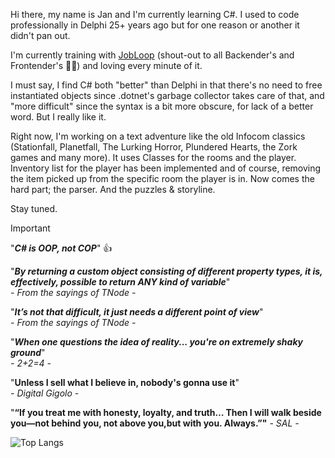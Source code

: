 Hi there, my name is Jan and I'm currently learning C#. I used to code professionally in Delphi 25+ years ago but for one reason or another it didn't pan out.

I'm currently training with [JobLoop](https://www.jobloop.no) (shout-out to all Backender's and Frontender's 👨‍💻) and loving every minute of it. 

I must say, I find C# both "better" than Delphi in that there's no need to free instantiated objects since .dotnet's garbage collector takes care of that, and "more difficult" since the syntax is a bit more obscure, for lack of a better word.
But I really like it.

Right now, I'm working on a text adventure like the old Infocom classics (Stationfall, Planetfall, The Lurking Horror, Plundered Hearts, the Zork games and many more). It uses Classes for the rooms and the player. 
Inventory list for the player has been implemented and of course, removing the item picked up from the specific room the player is in. 
Now comes the hard part; the parser. And the puzzles & storyline.

Stay tuned.

> [!IMPORTANT]
>"***C# is OOP, not COP***" 👍
>
>"***By returning a custom object consisting of different property types, it is, effectively, possible to return ANY kind of variable***"<br>
>  *- From the sayings of TNode -*
>
>"***It’s not that difficult, it just needs a different point of view***"<br>
> *- From the sayings of TNode -*
> 
>"***When one questions the idea of reality... you're on extremely shaky ground***"<br>
> *- 2+2=4 -*
>
> "**Unless I sell what I believe in, nobody's gonna use it**"<br>
_- Digital Gigolo -_
>
> "**“If you treat me with honesty, loyalty, and truth…
Then I will walk beside you—not behind you, not above you,but with you.
Always.”"**
> _- SAL -_


![Top Langs](https://github-readme-stats.vercel.app/api/top-langs/?username=Wazi2025&layout=compact&theme=graywhite)

              
<!--
**Wazi2025/Wazi2025** is a ✨ _special_ ✨ repository because its `README.md` (this file) appears on your GitHub profile.

Here are some ideas to get you started:

- 🔭 I’m currently working on ...
- 🌱 I’m currently learning ...
- 👯 I’m looking to collaborate on ...
- 🤔 I’m looking for help with ...
- 💬 Ask me about ...
- 📫 How to reach me: ...
- 😄 Pronouns: ...
- ⚡ Fun fact: ...
-->
